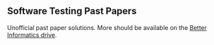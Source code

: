 ## Software Testing Past Papers

Unofficial past paper solutions. More should be available on the <a href="https://drive.google.com/drive/u/0/folders/1YlXCPYB95L-FmYwBiLdnrguwQEedRsc_">Better Informatics drive</a>.
